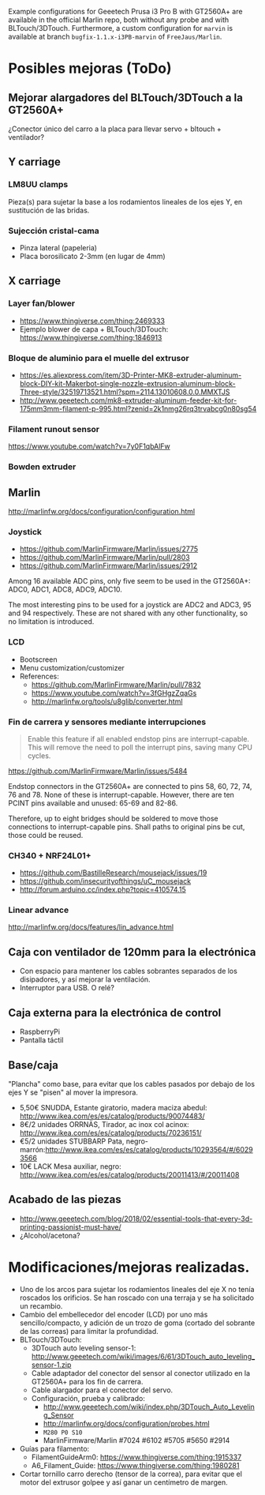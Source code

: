 Example configurations for Geeetech Prusa i3 Pro B with GT2560A+ are available in the official Marlin repo, both without any probe and with BLTouch/3DTouch. Furthermore, a custom configuration for `marvin` is available at branch `bugfix-1.1.x-i3PB-marvin` of `FreeJaus/Marlin`.

# Posibles mejoras (ToDo)

## Mejorar alargadores del BLTouch/3DTouch a la GT2560A+

¿Conector único del carro a la placa para llevar servo + bltouch + ventilador?

## Y carriage

### LM8UU clamps

Pieza(s) para sujetar la base a los rodamientos lineales de los ejes Y, en sustitución de las bridas.

### Sujección cristal-cama

- Pinza lateral (papeleria)
- Placa borosilicato 2-3mm (en lugar de 4mm)

## X carriage

### Layer fan/blower

- https://www.thingiverse.com/thing:2469333
- Ejemplo blower de capa + BLTouch/3DTouch: https://www.thingiverse.com/thing:1846913

### Bloque de aluminio para el muelle del extrusor

- https://es.aliexpress.com/item/3D-Printer-MK8-extruder-aluminum-block-DIY-kit-Makerbot-single-nozzle-extrusion-aluminum-block-Three-style/32519713521.html?spm=2114.13010608.0.0.MMXTJS
- http://www.geeetech.com/mk8-extruder-aluminum-feeder-kit-for-175mm3mm-filament-p-995.html?zenid=2k1nmg26rq3trvabcg0n80sg54

### Filament runout sensor

https://www.youtube.com/watch?v=7y0F1qbAlFw

### Bowden extruder

## Marlin

http://marlinfw.org/docs/configuration/configuration.html

### Joystick

- https://github.com/MarlinFirmware/Marlin/issues/2775
- https://github.com/MarlinFirmware/Marlin/pull/2803
- https://github.com/MarlinFirmware/Marlin/issues/2912

Among 16 available ADC pins, only five seem to be used in the GT2560A+: ADC0, ADC1, ADC8, ADC9, ADC10.

The most interesting pins to be used for a joystick are ADC2 and ADC3, 95 and 94 respectively. These are not shared with any other functionality, so no limitation is introduced.

### LCD

- Bootscreen
- Menu customization/customizer
- References:
  - https://github.com/MarlinFirmware/Marlin/pull/7832
  - https://www.youtube.com/watch?v=3fGHgzZqaGs
  - http://marlinfw.org/tools/u8glib/converter.html

### Fin de carrera y sensores mediante interrupciones

> Enable this feature if all enabled endstop pins are interrupt-capable. This will remove the need to poll the interrupt pins, saving many CPU cycles.

https://github.com/MarlinFirmware/Marlin/issues/5484

Endstop connectors in the GT2560A+ are connected to pins 58, 60, 72, 74, 76 and 78. None of these is interrupt-capable. However, there are ten PCINT pins available and unused: 65-69 and 82-86.

Therefore, up to eight bridges should be soldered to move those connections to interrupt-capable pins. Shall paths to original pins be cut, those could be reused.

### CH340 + NRF24L01+

- https://github.com/BastilleResearch/mousejack/issues/19
- https://github.com/insecurityofthings/uC_mousejack
- http://forum.arduino.cc/index.php?topic=410574.15

### Linear advance

http://marlinfw.org/docs/features/lin_advance.html

## Caja con ventilador de 120mm para la electrónica

- Con espacio para mantener los cables sobrantes separados de los disipadores, y así mejorar la ventilación.
- Interruptor para USB. O relé?

## Caja externa para la electrónica de control

- RaspberryPi
- Pantalla táctil

## Base/caja

"Plancha" como base, para evitar que los cables pasados por debajo de los ejes Y se "pisen" al mover la impresora.

- 5,50€ SNUDDA, Estante giratorio, madera maciza abedul: http://www.ikea.com/es/es/catalog/products/90074483/
- 8€/2 unidades ORRNÄS, Tirador, ac inox col acinox: http://www.ikea.com/es/es/catalog/products/70236151/
- €5/2 unidades STUBBARP Pata, negro-marrón:http://www.ikea.com/es/es/catalog/products/10293564/#/60293566
- 10€  LACK Mesa auxiliar, negro: http://www.ikea.com/es/es/catalog/products/20011413/#/20011408

## Acabado de las piezas

- http://www.geeetech.com/blog/2018/02/essential-tools-that-every-3d-printing-passionist-must-have/
- ¿Alcohol/acetona?

# Modificaciones/mejoras realizadas.

- Uno de los arcos para sujetar los rodamientos lineales del eje X no tenía roscados los orificios. Se han roscado con una terraja y se ha solicitado un recambio.
- Cambio del embellecedor del encoder (LCD) por uno más sencillo/compacto, y adición de un trozo de goma (cortado del sobrante de las correas) para limitar la profundidad.
- BLTouch/3DTouch:
  - 3DTouch auto leveling sensor-1: http://www.geeetech.com/wiki/images/6/61/3DTouch_auto_leveling_sensor-1.zip
  - Cable adaptador del conector del sensor al conector utilizado en la GT2560A+ para los fin de carrera.
  - Cable alargador para el conector del servo.
  - Configuración, prueba y calibrado:
    - http://www.geeetech.com/wiki/index.php/3DTouch_Auto_Leveling_Sensor
    - http://marlinfw.org/docs/configuration/probes.html
    - `M280 P0 S10`
    - MarlinFirmware/Marlin #7024 #6102 #5705 #5650 #2914
- Guías para filamento:
  - FilamentGuideArm0: https://www.thingiverse.com/thing:1915337
  - A6_Filament_Guide: https://www.thingiverse.com/thing:1980281
- Cortar tornillo carro derecho (tensor de la correa), para evitar que el motor del extrusor golpee y así ganar un centímetro de margen.
